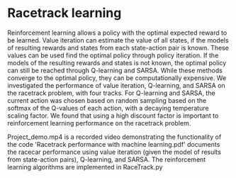 # Racetrack learning

Reinforcement learning allows a policy with the optimal expected reward to be learned. Value iteration can estimate the value of all states, if the models of resulting rewards and states from each state-action pair is known. These values can be used find the optimal policy through policy iteration. If the models of the resulting rewards and states is not known, the optimal policy can still be reached through Q-learning and SARSA. While these methods converge to the optimal policy, they can be computationally expensive. We investigated the performance of value iteration, Q-learning, and SARSA on the racetrack problem, with four tracks. For Q-learning and SARSA, the current action was chosen based on random sampling based on the softmax of the Q-values of each action, with a decaying temperature scaling factor. We found that using a high discount factor is important to reinforcement learning performance on the racetrack problem.

Project_demo.mp4 is a recorded video demonstrating the functionality of the code
'Racetrack performance with machine learning.pdf' documents the racecar performance using value iteration (given the model of results from state-action pairs), Q-learning, and SARSA.
The reinforcement learning algorithms are implemented in RaceTrack.py
